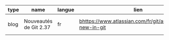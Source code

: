 type | name | langue | lien | description | tags | note |
---|---|---|---|---|---|---|
blog | Nouveautés de Git 2.37 | fr | [b](https://www.atlassian.com/fr/git/articles/whats-new-in-git)https://www.atlassian.com/fr/git/articles/whats-new-in-git | git 2.37 plus rapide | nouveauté, git, informations | 3/5 |
